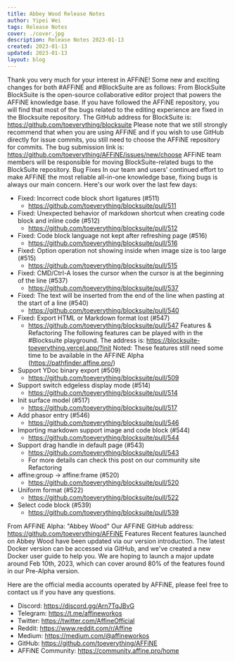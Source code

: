```yaml
---
title: Abbey Wood Release Notes
author: Yipei Wei
tags: Release Notes
cover: ./cover.jpg
description: Release Notes 2023-01-13
created: 2023-01-13
updated: 2023-01-13
layout: blog
---
```


Thank you very much for your interest in AFFiNE! 
Some new and exciting changes for both #AFFiNE and #BlockSuite are as follows:
From BlockSuite
BlockSuite is the open-source collaborative editor project that powers the AFFiNE knowledge base.
If you have followed the AFFiNE repository, you will find that most of the bugs related to the editing experience are fixed in the Blocksuite repository.
The GitHub address for BlockSuite is: https://github.com/toeverything/blocksuite
Please note that we still strongly recommend that when you are using AFFiNE and if you wish to use GitHub directly for issue commits, you still need to choose the AFFiNE repository for commits. The bug submission link is: https://github.com/toeverything/AFFiNE/issues/new/choose
AFFiNE team members will be responsible for moving BlockSuite-related bugs to the BlockSuite repository.
Bug Fixes
In our team and users' continued effort to make AFFiNE the most reliable all-in-one knowledge base, fixing bugs is always our main concern. Here's our work over the last few days:
- Fixed: Incorrect code block short ligatures (#511)
  - https://github.com/toeverything/blocksuite/pull/511
- Fixed: Unexpected behavior of markdown shortcut when creating code block and inline code (#512)
  - https://github.com/toeverything/blocksuite/pull/512
- Fixed: Code block language not kept after refreshing page (#516)
  - https://github.com/toeverything/blocksuite/pull/516
- Fixed: Option operation not showing inside when image size is too large (#515)
  - https://github.com/toeverything/blocksuite/pull/515
- Fixed: CMD/Ctrl-A loses the cursor when the cursor is at the beginning of the line (#537)
  - https://github.com/toeverything/blocksuite/pull/537
- Fixed: The text will be inserted from the end of the line when pasting at the start of a line (#540)
  - https://github.com/toeverything/blocksuite/pull/540
- Fixed: Export HTML or Markdown format lost (#547)
  - https://github.com/toeverything/blocksuite/pull/547
Features & Refactoring
The following features can be played with in the #Blocksuite playground. The address is: https://blocksuite-toeverything.vercel.app/?init
Noted: These features still need some time to be available in the AFFiNE Alpha (https://pathfinder.affine.pro/)
- Support YDoc binary export (#509)
  - https://github.com/toeverything/blocksuite/pull/509
- Support switch edgeless display mode (#514)
  - https://github.com/toeverything/blocksuite/pull/514
- Init surface model (#517)
  - https://github.com/toeverything/blocksuite/pull/517
- Add phasor entry (#546)
  - https://github.com/toeverything/blocksuite/pull/546
- Importing markdown support image and code block (#544)
  - https://github.com/toeverything/blocksuite/pull/544
- Support drag handle in default page (#543)
  - https://github.com/toeverything/blocksuite/pull/543
  - For more details can check this post on our community site
Refactoring
- affine:group -> affine:frame (#520)
  - https://github.com/toeverything/blocksuite/pull/520
- Uniform format (#522)
  - https://github.com/toeverything/blocksuite/pull/522
- Select code block (#539)
  - https://github.com/toeverything/blocksuite/pull/539

From AFFiNE Alpha: "Abbey Wood"
Our AFFiNE GitHub address: https://github.com/toeverything/AFFiNE
Features
Recent features launched on Abbey Wood have been updated via our version introduction.
The latest Docker version can be accessed via GitHub, and we've created a new Docker user guide to help you.
We are hoping to launch a major update around Feb 10th, 2023, which can cover around 80% of the features found in our Pre-Alpha version.

Here are the official media accounts operated by AFFiNE, please feel free to contact us if you have any questions. 
- Discord: https://discord.gg/Arn7TqJBvG
- Telegram: https://t.me/affineworkos
- Twitter: https://twitter.com/AffineOfficial
- Reddit: https://www.reddit.com/r/Affine
- Medium: https://medium.com/@affineworkos
- GitHub: https://github.com/toeverything/AFFiNE
- AFFiNE Community: https://community.affine.pro/home
